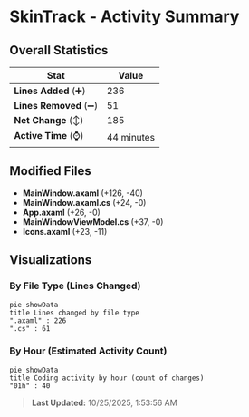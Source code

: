 # SkinTrack - Activity Summary 

## Overall Statistics

| Stat                   | Value                                                             |
| ---------------------- | ----------------------------------------------------------------- |
| **Lines Added** (➕)   | 236                                          |
| **Lines Removed** (➖) | 51                                        |
| **Net Change** (↕)    | 185                |
| **Active Time** (⌚)   | 44 minutes |


## Modified Files
- **MainWindow.axaml** (+126, -40)
- **MainWindow.axaml.cs** (+24, -0)
- **App.axaml** (+26, -0)
- **MainWindowViewModel.cs** (+37, -0)
- **Icons.axaml** (+23, -11)

## Visualizations

### By File Type (Lines Changed)

```mermaid
pie showData
title Lines changed by file type
".axaml" : 226
".cs" : 61
```

### By Hour (Estimated Activity Count)

```mermaid
pie showData
title Coding activity by hour (count of changes)
"01h" : 40
```


> **Last Updated:** 10/25/2025, 1:53:56 AM